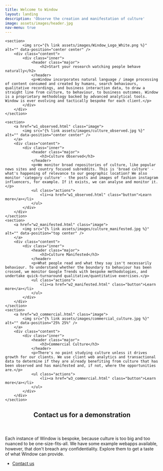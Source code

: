 ```yaml
---
title: Welcome to Window
layout: landing
description: 'Observe the creation and manifestation of culture'
image: assets/images/header.jpg
nav-menu: true
---
```


<!-- Main -->
<div id="main">

<!-- One -->

<!-- Two -->
<section id="two" class="spotlights">

	<section>
			<img src="{% link assets/images/Window_Logo_White.png %}" alt="" data-position="center center" />
		<div class="content">
			<div class="inner">
				<header class="major">
					<h2>Start your research watching people behave naturally</h2>
				</header>
				<p>Window incorporates natural language / image processing of content consumed and created by humans, search behaviours, qualitative recordings, and business interaction data, to draw a straight line from culture, to behaviour, to business outcomes. Window is a proprietary methodology backed by advanced analytical tools. Window is ever evolving and tactically bespoke for each client.</p>
			</div>
		</div>
	</section>

	<section>
		<a href="w1_observed.html" class="image">
			<img src="{% link assets/images/culture_observed.jpg %}" alt="" data-position="center center" />
		</a>
		<div class="content">
			<div class="inner">
				<header class="major">
					<h3>Culture Observed</h3>
				</header>
				<p>We monitor broad repositories of culture, like popular news sites and country focused subreddits. This is 'broad culture' - what's happening of relevance to our geographic location? We also monitor 'category culture' - the posts and images of fashion instagram influencers, for example. If it exists, we can analyse and monitor it.</p>
				<ul class="actions">
					<li><a href="w1_observed.html" class="button">Learn more</a></li>
				</ul>
			</div>
		</div>
	</section>
	<section>
		<a href="w2_manifested.html" class="image">
			<img src="{% link assets/images/culture_manifested.jpg %}" alt="" data-position="top center" />
		</a>
		<div class="content">
			<div class="inner">
				<header class="major">
					<h3>Culture Manifested</h3>
				</header>
				<p>What people read and what they say isn't necessarily behaviour. To understand whether the boundary to behaviour has been crossed, we monitor Google Trends with bespoke methodologies, and undertake quick-turnaround qualitative/quantitative exercises.</p>
				<ul class="actions">
					<li><a href="w2_manifested.html" class="button">Learn more</a></li>
				</ul>
			</div>
		</div>
	</section>
	<section>
		<a href="w3_commercial.html" class="image">
			<img src="{% link assets/images/commercial_culture.jpg %}" alt="" data-position="25% 25%" />
		</a>
		<div class="content">
			<div class="inner">
				<header class="major">
					<h3>Commercial Culture</h3>
				</header>
				<p>There's no point studying culture unless it drives growth for our clients. We use client web analytics and transactional data to determine if they are already benefiting from culture that has been observed and has manifested and, if not, where the opportunities are.</p>
				<ul class="actions">
					<li><a href="w3_commercial.html" class="button">Learn more</a></li>
				</ul>
			</div>
		</div>
	</section>
</section>

<!-- Three -->
<section id="three">
	<div class="inner">
		<header class="major">
			<h2>Contact us for a demonstration</h2>
		</header>
		<p>Each instance of Window is bespoke, because culture is too big and too nuanced to be one-size-fits-all. We have some example webapps available, however, that don't breach any confidentiality. Explore them to get a taste of what Window can provide.</p>
		<ul class="actions">
			<li><a href="https://clemengerbbdo.com.au/en/contact-us" class="button next">Contact us</a></li>
		</ul>
	</div>
</section>

</div>
